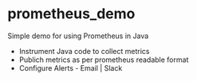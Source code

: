 # prometheus_demo

Simple demo for using Prometheus in Java 

- Instrument Java code to collect metrics 
- Publich metrics as per prometheus readable format
- Configure Alerts - Email | Slack
